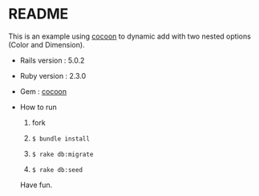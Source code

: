 # README


This is an example using [cocoon](https://github.com/nathanvda/cocoon) to dynamic add with two nested options (Color and Dimension).


* Rails version : 5.0.2

* Ruby version : 2.3.0

* Gem : [cocoon](https://github.com/nathanvda/cocoon)

* How to run

  1. fork

  2. ```$ bundle install```

  3. ```$ rake db:migrate```

  4. ```$ rake db:seed```

  Have fun.
